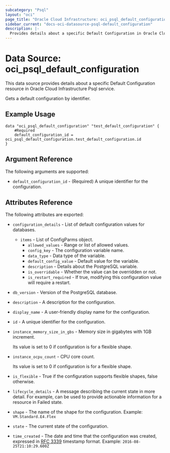 ```yaml
---
subcategory: "Psql"
layout: "oci"
page_title: "Oracle Cloud Infrastructure: oci_psql_default_configuration"
sidebar_current: "docs-oci-datasource-psql-default_configuration"
description: |-
  Provides details about a specific Default Configuration in Oracle Cloud Infrastructure Psql service
---
```


# Data Source: oci_psql_default_configuration
This data source provides details about a specific Default Configuration resource in Oracle Cloud Infrastructure Psql service.

Gets a default configuration by identifier.

## Example Usage

```hcl
data "oci_psql_default_configuration" "test_default_configuration" {
	#Required
	default_configuration_id = oci_psql_default_configuration.test_default_configuration.id
}
```

## Argument Reference

The following arguments are supported:

* `default_configuration_id` - (Required) A unique identifier for the configuration.


## Attributes Reference

The following attributes are exported:

* `configuration_details` - List of default configuration values for databases.
	* `items` - List of ConfigParms object.
		* `allowed_values` - Range or list of allowed values.
		* `config_key` - The configuration variable name.
		* `data_type` - Data type of the variable.
		* `default_config_value` - Default value for the variable.
		* `description` - Details about the PostgreSQL variable.
		* `is_overridable` - Whether the value can be overridden or not.
		* `is_restart_required` - If true, modifying this configuration value will require a restart.
* `db_version` - Version of the PostgreSQL database.
* `description` - A description for the configuration.
* `display_name` - A user-friendly display name for the configuration.
* `id` - A unique identifier for the configuration.
* `instance_memory_size_in_gbs` - Memory size in gigabytes with 1GB increment.

	Its value is set to 0 if configuration is for a flexible shape. 
* `instance_ocpu_count` - CPU core count.

	Its value is set to 0 if configuration is for a flexible shape. 
* `is_flexible` - True if the configuration supports flexible shapes, false otherwise.
* `lifecycle_details` - A message describing the current state in more detail. For example, can be used to provide actionable information for a resource in Failed state.
* `shape` - The name of the shape for the configuration. Example: `VM.Standard.E4.Flex` 
* `state` - The current state of the configuration.
* `time_created` - The date and time that the configuration was created, expressed in [RFC 3339](https://tools.ietf.org/rfc/rfc3339) timestamp format.  Example: `2016-08-25T21:10:29.600Z` 

